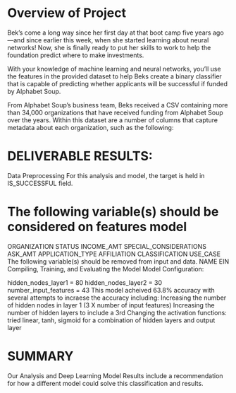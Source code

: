 # Overview of Project
Bek’s come a long way since her first day at that boot camp five years ago—and since earlier this week, when she started learning about neural networks! Now, she is finally ready to put her skills to work to help the foundation predict where to make investments.

With your knowledge of machine learning and neural networks, you’ll use the features in the provided dataset to help Beks create a binary classifier that is capable of predicting whether applicants will be successful if funded by Alphabet Soup.

From Alphabet Soup’s business team, Beks received a CSV containing more than 34,000 organizations that have received funding from Alphabet Soup over the years. Within this dataset are a number of columns that capture metadata about each organization, such as the following:



# DELIVERABLE RESULTS:
Data Preprocessing
For this analysis and model, the target is held in IS_SUCCESSFUL field.

# The following variable(s) should be considered on features model
ORGANIZATION
STATUS
INCOME_AMT
SPECIAL_CONSIDERATIONS
ASK_AMT
APPLICATION_TYPE
AFFILIATION
CLASSIFICATION
USE_CASE
The following variable(s) should be removed from input and data.
NAME
EIN
Compiling, Training, and Evaluating the Model
Model Configuration:

hidden_nodes_layer1 = 80
hidden_nodes_layer2 = 30
number_input_features = 43
This model acheived 63.8% accuracy with several attempts to incraese the accuracy including:
Increasing the number of hidden nodes in layer 1 (3 X number of input features)
Increasing the number of hidden layers to include a 3rd
Changing the activation functions: tried linear, tanh, sigmoid for a combination of hidden layers and output layer
# SUMMARY
Our Analysis and Deep Learning Model Results include a recommendation for how a different model could solve this classification and results.
